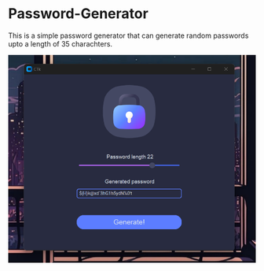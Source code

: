 # Password-Generator
This is a simple password generator that can generate random passwords upto a length of 35 charachters.

![App Preview](https://github.com/VeronGoggans/Password-Generator/blob/main/docs/img/App_preview.png?raw=true)
